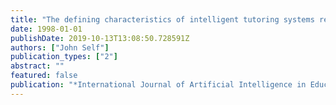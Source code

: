 ```yaml
---
title: "The defining characteristics of intelligent tutoring systems research: ITSs care, precisely"
date: 1998-01-01
publishDate: 2019-10-13T13:08:50.728591Z
authors: ["John Self"]
publication_types: ["2"]
abstract: ""
featured: false
publication: "*International Journal of Artificial Intelligence in Education (IJAIED)*"
---
```


